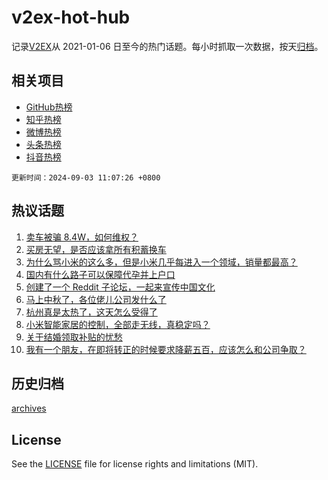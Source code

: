 # v2ex-hot-hub

 记录[V2EX](https://www.v2ex.com/)从 2021-01-06 日至今的热门话题。每小时抓取一次数据，按天[归档](archives)。
 
 ## 相关项目

- [GitHub热榜](https://github.com/it985/github-hot-hub)
- [知乎热榜](https://github.com/it985/zhihu-hot-hub)
- [微博热榜](https://github.com/it985/weibo-hot-hub)
- [头条热榜](https://github.com/it985/toutiao-hot-hub)
- [抖音热榜](https://github.com/it985/douyin-hot-hub)


 `更新时间：2024-09-03 11:07:26 +0800`

## 热议话题

1. [卖车被骗 8.4W，如何维权？](https://www.v2ex.com/t/1069549)
1. [买房无望，是否应该拿所有积蓄换车](https://www.v2ex.com/t/1069615)
1. [为什么骂小米的这么多，但是小米几乎每进入一个领域，销量都最高？](https://www.v2ex.com/t/1069554)
1. [国内有什么路子可以保障代孕并上户口](https://www.v2ex.com/t/1069792)
1. [创建了一个 Reddit 子论坛，一起来宣传中国文化](https://www.v2ex.com/t/1069776)
1. [马上中秋了，各位佬儿公司发什么了](https://www.v2ex.com/t/1069646)
1. [杭州真是太热了，这天怎么受得了](https://www.v2ex.com/t/1069609)
1. [小米智能家居的控制，全部走无线，真稳定吗？](https://www.v2ex.com/t/1069561)
1. [关于结婚领取补贴的忧愁](https://www.v2ex.com/t/1069663)
1. [我有一个朋友，在即将转正的时候要求降薪五百，应该怎么和公司争取？](https://www.v2ex.com/t/1069771)

## 历史归档

[archives](archives)

## License

See the [LICENSE](LICENSE) file for license rights and limitations (MIT).
